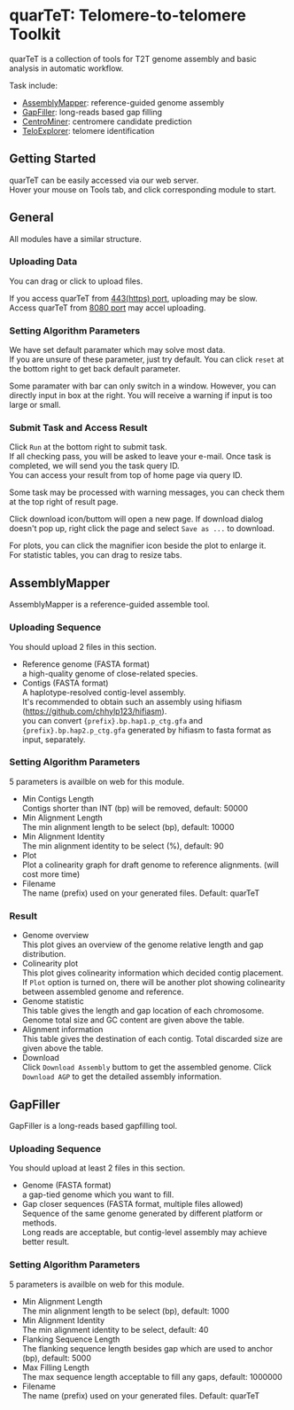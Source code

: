 # quarTeT: Telomere-to-telomere Toolkit
quarTeT is a collection of tools for T2T genome assembly and basic analysis in automatic workflow.

Task include:
- [AssemblyMapper](#AssemblyMapper): reference-guided genome assembly
- [GapFiller](#GapFiller): long-reads based gap filling
- [CentroMiner](#CentroMiner): centromere candidate prediction
- [TeloExplorer](#TeloExplorer): telomere identification

## Getting Started
quarTeT can be easily accessed via our web server.  
Hover your mouse on Tools tab, and click corresponding module to start.

## General
All modules have a similar structure.
### Uploading Data
You can drag or click to upload files.  

If you access quarTeT from [443(https) port](https://atcgn.com/quarTeT/pages/home.html), uploading may be slow.   
Access quarTeT from [8080 port](http://atcgn.com:8080/quarTeT/pages/home.html) may accel uploading.

### Setting Algorithm Parameters
We have set default paramater which may solve most data.   
If you are unsure of these parameter, just try default. You can click `reset` at the bottom right to get back default parameter.

Some paramater with bar can only switch in a window. However, you can directly input in box at the right. You will receive a warning if input is too large or small.

### Submit Task and Access Result
Click `Run` at the bottom right to submit task.   
If all checking pass, you will be asked to leave your e-mail. Once task is completed, we will send you the task query ID.   
You can access your result from top of home page via query ID.  

Some task may be processed with warning messages, you can check them at the top right of result page.  

Click download icon/buttom will open a new page. If download dialog doesn't pop up, right click the page and select `Save as ...` to download.  

For plots, you can click the magnifier icon beside the plot to enlarge it.   
For statistic tables, you can drag to resize tabs.

## AssemblyMapper
AssemblyMapper is a reference-guided assemble tool.

### Uploading Sequence
You should upload 2 files in this section.
- Reference genome (FASTA format)  
  a high-quality genome of close-related species.
- Contigs (FASTA format)  
  A haplotype-resolved contig-level assembly.  
  It's recommended to obtain such an assembly using hifiasm (https://github.com/chhylp123/hifiasm).  
  you can convert `{prefix}.bp.hap1.p_ctg.gfa` and `{prefix}.bp.hap2.p_ctg.gfa` generated by hifiasm to fasta format as input, separately.

### Setting Algorithm Parameters
5 parameters is availble on web for this module.
- Min Contigs Length  
  Contigs shorter than INT (bp) will be removed, default: 50000
- Min Alignment Length  
  The min alignment length to be select (bp), default: 10000
- Min Alignment Identity  
  The min alignment identity to be select (%), default: 90
- Plot  
  Plot a colinearity graph for draft genome to reference alignments. (will cost more time)
- Filename  
  The name (prefix) used on your generated files. Default: quarTeT

### Result
- Genome overview  
  This plot gives an overview of the genome relative length and gap distribution.
- Colinearity plot  
  This plot gives colinearity information which decided contig placement.   
  If `Plot` option is turned on, there will be another plot showing colinearity between assembled genome and reference.
- Genome statistic  
  This table gives the length and gap location of each chromosome. Genome total size and GC content are given above the table.
- Alignment information  
  This table gives the destination of each contig. Total discarded size are given above the table.
- Download  
  Click `Download Assembly` buttom to get the assembled genome. Click `Download AGP` to get the detailed assembly information.

## GapFiller
GapFiller is a long-reads based gapfilling tool.

### Uploading Sequence
You should upload at least 2 files in this section.
- Genome (FASTA format)  
  a gap-tied genome which you want to fill.
- Gap closer sequences (FASTA format, multiple files allowed)  
  Sequence of the same genome generated by different platform or methods.  
  Long reads are acceptable, but contig-level assembly may achieve better result.

### Setting Algorithm Parameters
5 parameters is availble on web for this module.
- Min Alignment Length  
  The min alignment length to be select (bp), default: 1000
- Min Alignment Identity  
  The min alignment identity to be select, default: 40
- Flanking Sequence Length  
  The flanking sequence length besides gap which are used to anchor (bp), default: 5000
- Max Filling Length  
  The max sequence length acceptable to fill any gaps, default: 1000000
- Filename  
  The name (prefix) used on your generated files. Default: quarTeT